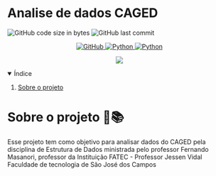
<h1> Analise de dados CAGED </h1>

![GitHub code size in bytes](https://img.shields.io/github/languages/code-size/nicolastelles/AnaliseCAGED?label=Mem%C3%B3ria%20usada)
![GitHub last commit](https://img.shields.io/github/last-commit/nicolastelles/AnaliseCAGED?label=Ultima%20atualiza%C3%A7%C3%A3o)

<p align="center">
    <a href="gttps://github.com">
        <img alt="GitHub" src="https://img.shields.io/badge/GitHub-100000?style=for-the-badge&logo=github&logoColor=white"/>
    </a>
<a href="https://www.python.org/">
    <img alt="Python" src="https://img.shields.io/badge/Python-3776AB?style=for-the-badge&logo=python&logoColor=white"/>
    </a>
  <a href="https://www.python.org/">
    <img alt="Python" src="https://img.shields.io/badge/Jupyter-F37626.svg?&style=for-the-badge&logo=Jupyter&logoColor=white"/>
    </a>
 <p align="center">
    <img src="https://img.shields.io/badge/status-em%20desenvolvimento-blue?style=flat-square&logo=appveyor">
</p>

  <details open="open">
  <summary>Índice</summary>
  <ol>
    <li><a href="https://github.com/nicolastelles/AnaliseCAGED#sobre-o-projeto-blue_bookbooks">Sobre o projeto</a></li>
  </ol>
</details>
  
# Sobre o projeto :blue_book::books:

Esse projeto tem como objetivo para analisar dados do CAGED pela disciplina de  Estrutura de Dados ministrada pelo professor Fernando Masanori, professor da Instituição FATEC - Professor Jessen Vidal Faculdade de tecnologia de São José dos Campos
